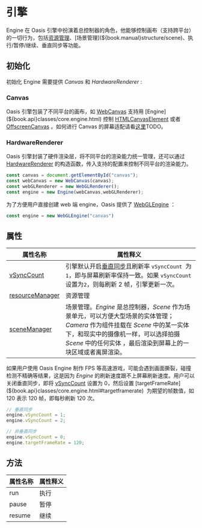 # 引擎

Engine 在 Oasis 引擎中扮演着总控制器的角色，他能够控制画布（支持跨平台）的一切行为，包括[资源管理](${book.manual}resource/resource-manager)、[场景管理](${book.manual}structure/scene)、执行/暂停/继续、垂直同步等功能。


## 初始化

初始化 Engine 需要提供 *Canvas* 和 *HardwareRenderer* :


### Canvas

Oasis 引擎包装了不同平台的画布，如 [WebCanvas](${book.api}classes/rhi_webgl.webcanvas.html) 支持用 [Engine](${book.api}classes/core.engine.html) 控制 [HTMLCanvasElement](https://developer.mozilla.org/en-US/docs/Web/API/HTMLCanvasElement) 或者 [OffscreenCanvas](https://developer.mozilla.org/en-US/docs/Web/API/OffscreenCanvas) 。如何进行 Canvas 的屏幕适配请看[这里]()TODO。


### HardwareRenderer

Oasis 引擎封装了硬件渲染层，将不同平台的渲染能力统一管理，还可以通过 [HardwareRenderer](${book.api}interfaces/core.hardwarerenderer.html) 的构造函数，传入支持的配置来控制不同平台的渲染能力。


```typescript
const canvas = document.getElementById("canvas");
const webCanvas = new WebCanvas(canvas);
const webGLRenderer = new WebGLRenderer();
const engine = new Engine(webCanvas,webGLRenderer);
```


为了方便用户直接创建 web 端 engine，Oasis 提供了 [WebGLEngine](${book.api}classes/rhi_webgl.webglengine.html) ：

```typescript
const engine = new WebGLEngine("canvas")
```

## 属性
| 属性名称 | 属性释义 |
| --- | --- |
| [vSyncCount](${book.api}classes/core.engine.html#vsynccount) | 引擎默认开启[垂直同步](https://baike.baidu.com/item/%E5%9E%82%E7%9B%B4%E5%90%8C%E6%AD%A5/7263524?fromtitle=V-Sync&fromid=691778)且刷新率 `vSyncCount`  为`1`，即与屏幕刷新率保持一致。如果 `vSyncCount` 设置为`2`，则每刷新 2 帧，引擎更新一次。 |
| [resourceManager](${book.api}classes/core.engine.html#resourcemanager) | 资源管理 |
| [sceneManager](${booki.api}classes/core.engine.html#scenemanager) | 场景管理。*Engine* 是总控制器，*Scene* 作为场景单元，可以方便大型场景的实体管理；*Camera* 作为组件挂载在 *Scene* 中的某一实体下，和现实中的摄像机一样，可以选择拍摄 *Scene* 中的任何实体 ，最后渲染到屏幕上的一块区域或者离屏渲染。|

如果用户使用 Oasis Engine 制作 FPS 等高速游戏，可能会遇到画面撕裂，碰撞检测不精确等结果，这是因为 *Engine* 的刷新速度跟不上屏幕刷新速度。用户可以关闭垂直同步，即将 [vSyncCount](${book.api}classes/core.engine.html#vsynccount) 设置为 0，然后设置 [targetFrameRate](${book.api}classes/core.engine.html#targetframerate)  为期望的帧数值，如 120 表示 120 帧，即每秒刷新 120 次。

```typescript
// 垂直同步
engine.vSyncCount = 1;
engine.vSyncCount = 2;

// 非垂直同步
engine.vSyncCount = 0;
engine.targetFrameRate = 120;
```

## 方法

| 属性名称 | 属性释义 |
| --- | --- |
| run | 执行 |
| pause | 暂停 |
| resume | 继续 |